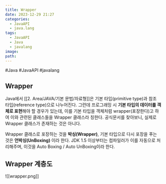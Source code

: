 ```yaml
---
title: Wrapper
date: 2023-12-29 21:27
categories:
  - JavaAPI
  - java.lang
tags:
  - JavaAPI
  - Java
  - javalang
image: 
path:
---
```

#Java #JavaAPI #javalang 

## Wrapper
Java에서 [[2. Area/JAVA/기본 문법/자료형]]은 기본 타입(primitive type)과 참조 타입(reference type)으로 나누어진다. 그런데 프로그래밍 시 **기본 타입의 데이터를 객체로 표현**해야 할 경우가 있는데, 이를 기본 타입을 객체처럼 wrapper(포장한다)고 하여 이와 관련된 클래스들을 Wrapper 클래스라 칭한다. 공식문서를 찾아보니, 실제로 Wrapper 클래스가 존재하는 것은 아니다.

Wrapper 클래스로 포장하는 것을 **박싱(Wrapper)**, 기본 타입으로 다시 포장을 푸는 것은 **언박싱(UnBoxing)** 이라 한다. JDK 1.5 이상부터는 컴파일러가 이를 자동으로 처리해주며, 이것을 Auto Boxing / Auto UnBoxing이라 한다.
## Wrapper 계층도
![[wrapper.png]]